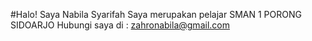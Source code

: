 #Halo! Saya Nabila Syarifah
Saya merupakan pelajar SMAN 1 PORONG SIDOARJO
Hubungi saya di : zahronabila@gmail.com
